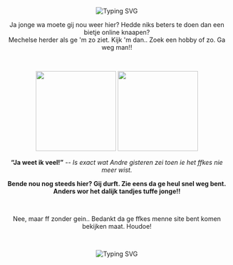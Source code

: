 <!-- Banner or Typing SVG -->
<p align="center">
  <img src="https://readme-typing-svg.herokuapp.com?size=24&color=458588&center=true&vCenter=true&width=600&lines=Hallo+daar+joekel!;Gij+herdersknaap;Knaaps+ventje+da+ge+bent;Zware+Koekwauws" alt="Typing SVG" />
</p>
<!-- Introduction -->
<p align="center">
  Ja jonge wa moete gij nou weer hier? Hedde niks beters te doen dan een bietje online knaapen?<br>
  Mechelse herder als ge 'm zo ziet. Kijk 'm dan.. Zoek een hobby of zo. Ga weg man!!
  </p>
  <br>
<p align="center">
  <img src="https://github-readme-stats.vercel.app/api?username=ustoopia&show_icons=true&theme=gruvbox" height="180em" />
  <img src="https://github-readme-stats.vercel.app/api/top-langs/?username=ustoopia&layout=compact&theme=gruvbox" height="180em" />
</p>
<p align="center">
  <strong>“Ja weet ik veel!”</strong> <em>-- Is exact wat Andre gisteren zei toen ie het ffkes nie meer wist.</em>
</p>
<p align="center">
  <strong>Bende nou nog steeds hier? Gij durft. Zie eens da ge heul snel weg bent. Anders wor het dalijk tandjes tuffe jonge!!</strong></p>
  <br>
<p align="center">Nee, maar ff zonder gein.. Bedankt da ge ffkes menne site bent komen bekijken maat. Houdoe!</p>
  <br>
<p align="center">
  <img src="https://readme-typing-svg.herokuapp.com?size=24&color=458588&center=true&vCenter=true&width=600&lines=Houdoe+en+bedankt;De+groeten+maat!" alt="Typing SVG" />
</p>
